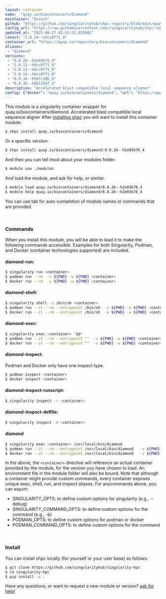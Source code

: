 ```yaml
---
layout: container
name:  "quay.io/biocontainers/diamond"
maintainer: "@vsoch"
github: "https://github.com/singularityhub/shpc-registry/blob/main/quay.io/biocontainers/diamond/container.yaml"
config_url: "https://raw.githubusercontent.com//singularityhub/shpc-registry/main/quay.io/biocontainers/diamond/container.yaml"
updated_at: "2022-08-27 02:53:52.852602"
latest: "2.0.14--hdcc8f71_0"
container_url: "https://quay.io/repository/biocontainers/diamond"
aliases:
 - "diamond"
versions:
 - "0.8.26--h2e03b76_4"
 - "2.0.11--hdcc8f71_0"
 - "2.0.13--hdcc8f71_0"
 - "2.0.14--hdcc8f71_0"
 - "0.9.36--h56fc30b_0"
 - "0.8.36--h8b12597_4"
description: "Accelerated blast compatible local sequence aligner"
config: {"docker": "quay.io/biocontainers/diamond", "url": "https://quay.io/repository/biocontainers/diamond", "maintainer": "@sarahbeecroft", "description": "Accelerated blast compatible local sequence aligner", "latest": {"2.0.14--hdcc8f71_0": "sha256:275f3b3c587f8a40a39693db8acd91da8be6f053ff1426863da22061bd4e7957"}, "tags": {"0.8.26--h2e03b76_4": "sha256:1bdf8de97dfdfb795a14cecf22cc7b249801ac9886e187533c3b1cf3c9cb7613", "2.0.11--hdcc8f71_0": "sha256:cb3a52f7f7d745e3c023b40faebd5099afceddb290bd65ebd892ddabef41463a", "2.0.13--hdcc8f71_0": "sha256:2c70b7e6e92116163822053400f8528bae95b8846073fa61224cae14cf1ed0dc", "2.0.14--hdcc8f71_0": "sha256:275f3b3c587f8a40a39693db8acd91da8be6f053ff1426863da22061bd4e7957", "0.9.36--h56fc30b_0": "sha256:0f80076288d495263598b24d8684da078a86f359bd58e39958cb491abd817399", "0.8.36--h8b12597_4": "sha256:13476bcb2a7077eae93db47fcc9f7f7662fdcb06193dc95139c7a6cf7c2de824"}, "aliases": {"diamond": "/usr/local/bin/diamond"}}
---
```


This module is a singularity container wrapper for quay.io/biocontainers/diamond.
Accelerated blast compatible local sequence aligner
After [installing shpc](#install) you will want to install this container module:


```bash
$ shpc install quay.io/biocontainers/diamond
```

Or a specific version:

```bash
$ shpc install quay.io/biocontainers/diamond:0.8.26--h2e03b76_4
```

And then you can tell lmod about your modules folder:

```bash
$ module use ./modules
```

And load the module, and ask for help, or similar.

```bash
$ module load quay.io/biocontainers/diamond/0.8.26--h2e03b76_4
$ module help quay.io/biocontainers/diamond/0.8.26--h2e03b76_4
```

You can use tab for auto-completion of module names or commands that are provided.

<br>

### Commands

When you install this module, you will be able to load it to make the following commands accessible.
Examples for both Singularity, Podman, and Docker (container technologies supported) are included.

#### diamond-run:

```bash
$ singularity run <container>
$ podman run --rm  -v ${PWD} -w ${PWD} <container>
$ docker run --rm  -v ${PWD} -w ${PWD} <container>
```

#### diamond-shell:

```bash
$ singularity shell -s /bin/sh <container>
$ podman run --it --rm --entrypoint /bin/sh  -v ${PWD} -w ${PWD} <container>
$ docker run --it --rm --entrypoint /bin/sh  -v ${PWD} -w ${PWD} <container>
```

#### diamond-exec:

```bash
$ singularity exec <container> "$@"
$ podman run --it --rm --entrypoint ""  -v ${PWD} -w ${PWD} <container> "$@"
$ docker run --it --rm --entrypoint ""  -v ${PWD} -w ${PWD} <container> "$@"
```

#### diamond-inspect:

Podman and Docker only have one inspect type.

```bash
$ podman inspect <container>
$ docker inspect <container>
```

#### diamond-inspect-runscript:

```bash
$ singularity inspect -r <container>
```

#### diamond-inspect-deffile:

```bash
$ singularity inspect -d <container>
```


#### diamond
       
```bash
$ singularity exec <container> /usr/local/bin/diamond
$ podman run --it --rm --entrypoint /usr/local/bin/diamond   -v ${PWD} -w ${PWD} <container> -c " $@"
$ docker run --it --rm --entrypoint /usr/local/bin/diamond   -v ${PWD} -w ${PWD} <container> -c " $@"
```



In the above, the `<container>` directive will reference an actual container provided
by the module, for the version you have chosen to load. An environment file in the
module folder will also be bound. Note that although a container
might provide custom commands, every container exposes unique exec, shell, run, and
inspect aliases. For anycommands above, you can export:

 - SINGULARITY_OPTS: to define custom options for singularity (e.g., --debug)
 - SINGULARITY_COMMAND_OPTS: to define custom options for the command (e.g., -b)
 - PODMAN_OPTS: to define custom options for podman or docker
 - PODMAN_COMMAND_OPTS: to define custom options for the command

<br>
  
### Install

You can install shpc locally (for yourself or your user base) as follows:

```bash
$ git clone https://github.com/singularityhub/singularity-hpc
$ cd singularity-hpc
$ pip install -e .
```

Have any questions, or want to request a new module or version? [ask for help!](https://github.com/singularityhub/singularity-hpc/issues)